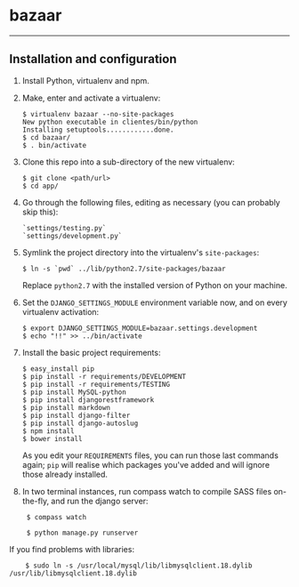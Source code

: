 bazaar
======
------

## Installation and configuration

1.  Install Python, virtualenv and npm.

2.  Make, enter and activate a virtualenv:

        $ virtualenv bazaar --no-site-packages
        New python executable in clientes/bin/python
        Installing setuptools............done.
        $ cd bazaar/
        $ . bin/activate

2.  Clone this repo into a sub-directory of the new virtualenv:

        $ git clone <path/url>
        $ cd app/

3.  Go through the following files, editing as necessary (you can probably skip this):

        `settings/testing.py`
        `settings/development.py`

4.  Symlink the project directory into the virtualenv's `site-packages`:

        $ ln -s `pwd` ../lib/python2.7/site-packages/bazaar

    Replace `python2.7` with the installed version of Python on your machine.

5.  Set the `DJANGO_SETTINGS_MODULE` environment variable now, and on every
    virtualenv activation:

        $ export DJANGO_SETTINGS_MODULE=bazaar.settings.development
        $ echo "!!" >> ../bin/activate

6.  Install the basic project requirements:

        $ easy_install pip
        $ pip install -r requirements/DEVELOPMENT
        $ pip install -r requirements/TESTING
        $ pip install MySQL-python
        $ pip install djangorestframework
        $ pip install markdown
        $ pip install django-filter
        $ pip install django-autoslug
        $ npm install
        $ bower install

    As you edit your `REQUIREMENTS` files, you can run those last commands again;
    `pip` will realise which packages you've added and will ignore those already
    installed.

7. In two terminal instances, run compass watch to compile SASS files on-the-fly, and run the django server:

        $ compass watch

        $ python manage.py runserver


If you find problems with libraries:

        $ sudo ln -s /usr/local/mysql/lib/libmysqlclient.18.dylib /usr/lib/libmysqlclient.18.dylib


